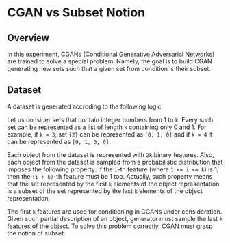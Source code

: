 # CGAN vs Subset Notion

## Overview

In this experiment, CGANs (Conditional Generative Adversarial Networks) are trained to solve a special problem. Namely, the goal is to build CGAN generating new sets such that a given set from condition is their subset.

## Dataset

A dataset is generated accroding to the following logic.

Let us consider sets that contain integer numbers from 1 to `k`. Every such set can be represented as a list of length `k` containing only 0 and 1. For example, if `k = 3`, set `{2}` can be represented as `[0, 1, 0]` and if `k = 4` it can be represented as `[0, 1, 0, 0]`.

Each object from the dataset is represented with `2k` binary features. Also, each object from the dataset is sampled from a probabilistic distribution that imposes the following property: if the `i`-th feature (where `1 <= i <= k`) is 1, then the `(i + k)`-th feature must be 1 too. Actually, such property means that the set represented by the first `k` elements of the object representation is a subset of the set represented by the last `k` elements of the object representation.

The first `k` features are used for conditioning in CGANs under consideration. Given such partial description of an object, generator must sample the last `k` features of the object. To solve this problem correctly, CGAN must grasp the notion of subset.
